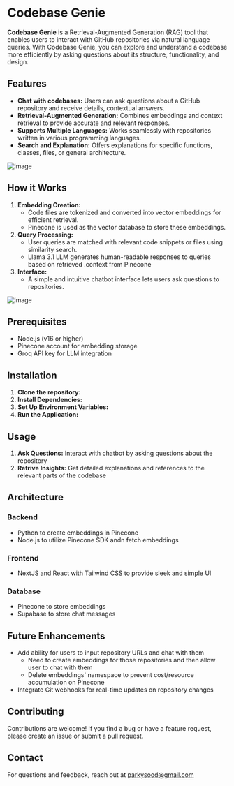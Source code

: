 # Codebase Genie
**Codebase Genie** is a Retrieval-Augmented Generation (RAG) tool that enables users to interact with GitHub repositories via natural language queries. With Codebase Genie, you can explore and understand a codebase more efficiently by asking questions about its structure, functionality, and design.

## Features
- **Chat with codebases:** Users can ask questions about a GitHub repository and receive details, contextual answers.
- **Retrieval-Augmented Generation:** Combines embeddings and context retrieval to provide accurate and relevant responses.
- **Supports Multiple Languages:** Works seamlessly with repositories written in various programming languages.
- **Search and Explanation:** Offers explanations for specific functions, classes, files, or general architecture.

![image](https://github.com/user-attachments/assets/325f5479-dbd4-4888-88b5-a6732c9c5063")

## How it Works
1. **Embedding Creation:**
   - Code files are tokenized and converted into vector embeddings for efficient retrieval.
   - Pinecone is used as the vector database to store these embeddings.
2. **Query Processing:**
   - User queries are matched with relevant code snippets or files using similarity search.
   - Llama 3.1 LLM generates human-readable responses to queries based on retrieved .context from Pinecone
3. **Interface:**
   - A simple and intuitive chatbot interface lets users ask questions to repositories.

![image](https://github.com/user-attachments/assets/77119592-09f1-48ee-bb33-48cb77a12488)


## Prerequisites
- Node.js (v16 or higher)
- Pinecone account for embedding storage
- Groq API key for LLM integration

## Installation
1. **Clone the repository:**
2. **Install Dependencies:**
3. **Set Up Environment Variables:**
4. **Run the Application:**

## Usage
1. **Ask Questions:** Interact with chatbot by asking questions about the repository
2. **Retrive Insights:** Get detailed explanations and references to the relevant parts of the codebase

## Architecture

### Backend
- Python to create embeddings in Pinecone
- Node.js to utilize Pinecone SDK andn fetch embeddings

### Frontend
- NextJS and React with Tailwind CSS to provide sleek and simple UI

### Database
- Pinecone to store embeddings
- Supabase to store chat messages

## Future Enhancements
- Add ability for users to input repository URLs and chat with them
  - Need to create embeddings for those repositories and then allow user to chat with them
  - Delete embeddings' namespace to prevent cost/resource accumulation on Pinecone
- Integrate Git webhooks for real-time updates on repository changes

## Contributing
Contributions are welcome! If you find a bug or have a feature request, please create an issue or submit a pull request.

## Contact
For questions and feedback, reach out at parkysood@gmail.com
